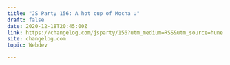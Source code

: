 ```yaml
---
title: "JS Party 156: A hot cup of Mocha ☕"
draft: false
date: 2020-12-18T20:45:00Z
link: https://changelog.com/jsparty/156?utm_medium=RSS&utm_source=hune
site: changelog.com
topic: Webdev  

---
```

